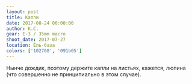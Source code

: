 ```yaml
---
layout: post
title: Капли
date: 2017-08-24 00:00:00
author: К.С.
gear: E-3 / 35mm macro
shoot_date: 2017-07-27
location: Ёль-база
colors: ['102708', '091b05']
---
```

Нынче дождик, поэтому держите капли на листьях, кажется, люпина (что совершенно не принципиально в этом случае).
